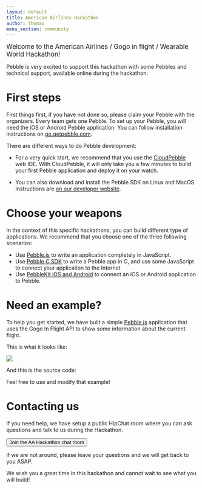 ```yaml
---
layout: default
title: American Airlines Hackathon
author: thomas
menu_section: community
---
```


<big>
Welcome to the American Airlines / Gogo in flight / Wearable World Hackathon!
</big>

Pebble is very excited to support this hackathon with some Pebbles and technical support, available online during the hackathon.

# First steps

First things first, if you have not done so, please claim your Pebble with the organizers. Every team gets one Pebble. To set up your Pebble, you will need the iOS or Android Pebble application. You can follow installation instructions on [go.getpebble.com](http://go.getpebble.com).

There are different ways to do Pebble development:

 - For a very quick start, we recommend that you use the [CloudPebble]({{site.links.cloudpebble}}) web IDE. With CloudPebble, it will only take you a few minutes to build your first Pebble application and deploy it on your watch.

 - You can also download and install the Pebble SDK on Linux and MacOS. Instructions are [on our developer website](/sdk/).

# Choose your weapons

In the context of this specific hackathons, you can build different type of applications. We recommend that you choose one of the three following scenarios:

 - Use [Pebble.js][pebblejs] to write an application completely in JavaScript.
 - Use [Pebble C SDK](/guides/) to write a Pebble app in C, and use some JavaScript to connect your application to the Internet
 - Use [PebbleKit iOS and Android](/guides/communication/) to connect an iOS or Android application to Pebble.

# Need an example?

To help you get started, we have built a simple [Pebble.js][pebblejs] application that uses the Gogo In Flight API to show some information about the current flight.

This is what it looks like:

![](/events/aahackathon/screenshot.jpg)

And this is the source code:

<script src="https://gist.github.com/sarfata/720545a754cb8d03b0ec.js"></script>

Feel free to use and modify that example!


# Contacting us

If you need help, we have setup a public HipChat room where you can ask questions and talk to us during the Hackathon.

<a href="https://www.hipchat.com/gGxzx578F">
  <button class="pebble-button">Join the AA Hackathon chat room</button>
</a>

If we are not around, please leave your questions and we will get back to you ASAP.


We wish you a great time in this hackathon and cannot wait to see what you will build!

[pebblejs]: /guides/js-apps/pebble-js/

